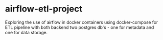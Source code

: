 # airflow-etl-project
Exploring the use of airflow in docker containers using docker-compose for ETL pipeline with both backend two postgres db's - one for metadata and one for data storage.
